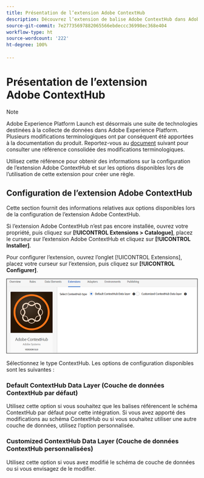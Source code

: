 ```yaml
---
title: Présentation de l’extension Adobe ContextHub
description: Découvrez lʼextension de balise Adobe ContextHub dans Adobe Experience Platform.
source-git-commit: 7e27735697882065566ebdeccc36998ec368e404
workflow-type: ht
source-wordcount: '222'
ht-degree: 100%

---
```


# Présentation de l’extension Adobe ContextHub

>[!NOTE]
>
>Adobe Experience Platform Launch est désormais une suite de technologies destinées à la collecte de données dans Adobe Experience Platform. Plusieurs modifications terminologiques ont par conséquent été apportées à la documentation du produit. Reportez-vous au [document](../../../term-updates.md) suivant pour consulter une référence consolidée des modifications terminologiques.

Utilisez cette référence pour obtenir des informations sur la configuration de l’extension Adobe ContextHub et sur les options disponibles lors de l’utilisation de cette extension pour créer une règle.

## Configuration de l’extension Adobe ContextHub

Cette section fournit des informations relatives aux options disponibles lors de la configuration de l’extension Adobe ContextHub.

Si l’extension Adobe ContextHub n’est pas encore installée, ouvrez votre propriété, puis cliquez sur **[!UICONTROL Extensions > Catalogue]**, placez le curseur sur l’extension Adobe ContextHub et cliquez sur **[!UICONTROL Installer]**.

Pour configurer l’extension, ouvrez l’onglet [!UICONTROL Extensions], placez votre curseur sur l’extension, puis cliquez sur **[!UICONTROL Configurer]**.

![](../../../images/ext-contexthub-config.png)

Sélectionnez le type ContextHub. Les options de configuration disponibles sont les suivantes :

### Default ContextHub Data Layer (Couche de données ContextHub par défaut)

Utilisez cette option si vous souhaitez que les balises référencent le schéma ContextHub par défaut pour cette intégration. Si vous avez apporté des modifications au schéma ContextHub ou si vous souhaitez utiliser une autre couche de données, utilisez l’option personnalisée.

### Customized ContextHub Data Layer (Couche de données ContextHub personnalisées)

Utilisez cette option si vous avez modifié le schéma de couche de données ou si vous envisagez de le modifier.
